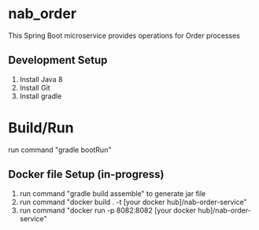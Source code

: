 # nab_order
This Spring Boot microservice provides operations for Order processes

## Development Setup
1. Install Java 8
2. Install Git
3. Install gradle

# Build/Run
run command "gradle bootRun"

## Docker file Setup (in-progress)
1. run command "gradle build assemble" to generate jar file
2. run command "docker build . -t [your docker hub]/nab-order-service"
2. run command "docker run -p 8082:8082 [your docker hub]/nab-order-service"
